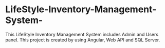 # LifeStyle-Inventory-Management-System-
This LifeStyle Inventory Management System includes Admin and Users panel. This project is created by using Angular, Web API and SQL Server.
